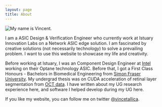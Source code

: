 ```yaml
---
layout: page
title: About
---
```


![My name is Vincent.](/assets/blueman)

I am a ASIC Design & Verification Engineer who currently work at Istuary Innovation Labs on a Network ASIC edge solution.
I am fascinated by creative solutions (not necessarily technology) to solve a prevailing problem.
I want to use this website to showcase my life and creativity.

Before working at Istuary, I was an Component Design Engineer at [Intel](http://intel.com) working on their Optane technology ASIC.
Before that, I got a First Class Honours - Bachelors in Biomedical Engineering from [Simon Fraser University](http://sfu.ca). My undergrad thesis was on CUDA acceleration of retinal layer segmentation from [OCT data](https://en.wikipedia.org/wiki/Optical_coherence_tomography).  I have
written about my UG research experience here, and software I helped
develop during my UG here.

If you like my website, you can follow me on twitter [@vincetallica](https://twitter.com/vincetallica).
